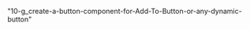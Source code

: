 <!--
1. npx create-next-app@13.4.9
2. change font(in layout.tsx 24:00) >
    const playpenSans = Playpen_Sans({
   subsets: ["latin"],
   weight: ["400", "700"],
   });
3. Add nav bar and footer 28:00
4. Keeping content in full hight of the screen between nav and footer (all 3 parent to flex flex-col min-h-screen and middle content div to flex-grow) 31:00
5. Working/styling on navigation \_43:00
6. Install react icon \_npm install react-icons --save
7. Working/styling on footer \_53:00 (react icon, current year, spectal symbole)
8. Creating home banner. Setting image using next Image component\*\* 57:00
9. Loading products from local db file and show in ui. 1:08:00
   a. Shorting long text. 1:09:00 ()
   b. Image setting for cart 1:20:00
   c. Adding host name for loading image in Image component from an external url 1:21:00
   d. Use Material Ui 1:23:40
   e. Formating price 1:27:01
   f. Use MUI Rating component for star rating 1:27:10
      A. Use javascript reduce() method to show ratings.

10. Create product details page when we click on a single product on product cart
   a. dynamic page: app> product> [productId]> page.tsx >> http://localhost:3000/product/110. To get  this dynamic value use {params} props & use it in page component. 1:33:35
   b. Push user to this clicked id route using router=useRouter() hook(from next/navigation) & router.push(`/product/${data.id}`) 1:37:12
   c. Arranging dynamic page content
   d. Dynamic className 1:54:10(className={product.inStock ? "text-teal-800" : "text-orange-400"})
   e. Setting color using a SetColor component**
   f. Setting quantity by using a SetQuantity component2:327**
   g. Create a Button component to add "Add To Card" button ***
   h. Create ProductImage component to display selected product image with selected product all collection of images2:48
   i. Creating reviews section in product details page
   j. Use moment to display created date.2:55:50 (npm i moment)
11. creating context api hook03:04:45
12. Add a product in cart using context 03:17:40
13. Replace Add To Cart button by View Cart button after adding the current product in cart03:28:25
14. Redirect to another page after clicking to View Cart button using useRouter()[from react/navigat].03:36:00
15. Use local storage to save card product. 03:36:30
16. Use React Hot Toast 03:41:20
17. Create View Cart/ Added Product Page 03:44:50
   a. Designimg ui (show image, set quantity, formating price)
   b. Removing item from cart 04:16:00end
   c. Increase & Decrease quantity from cart page 04:16:00start
   d. Clear Cart 04:25:10
   e. Show details for clicked product04:28:15
   f. Handling Subtotal calculation 04:30:45
   g. Showing total cart product amount adden in cart with a shoping icon 4:40:28





 -->

"10-g_create-a-button-component-for-Add-To-Button-or-any-dynamic-button"
